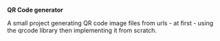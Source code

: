 **QR Code generator**

A small project generating QR code image files from urls - at first - using the qrcode library then implementing it from scratch.